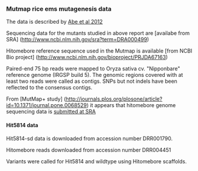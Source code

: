 ### Mutmap rice ems mutagenesis data

The data is described by [Abe et al 2012](http://www.nature.com/nbt/journal/v30/n2/abs/nbt.2095.html)

Sequencing data for the mutants studied in above report are [availabe from SRA] (http://www.ncbi.nlm.nih.gov/sra?term=DRA000499)

Hitomebore reference sequence used in the Mutmap is available [from NCBI Bio project] (http://www.ncbi.nlm.nih.gov/bioproject/PRJDA67163)

Paired-end 75 bp reads were mapped to Oryza sativa cv. "Nipponbare" reference genome (IRGSP build 5).
The genomic regions covered with at least two reads were called as contigs.
SNPs but not indels have been reflected to the consensus contigs.

From [MutMap+ study] (http://journals.plos.org/plosone/article?id=10.1371/journal.pone.0068529) it appears that hitomebore genome sequencing data is [submitted at SRA](http://www.ncbi.nlm.nih.gov/sra/DRA000927)

#### Hit5814 data

Hit5814-sd data is downloaded from accession number DRR001790.

Hitomebore reads downloaded from accession number
DRR004451

Variants were called for Hit5814 and wildtype using Hitomebore scaffolds.


